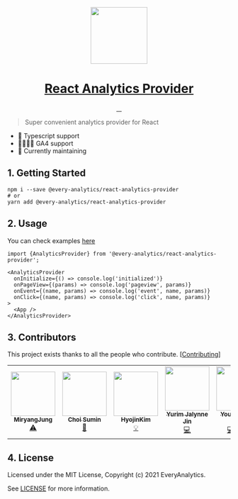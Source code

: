 <p align="center">
  <a href="https://everyanalytics.github.io/web-analytics-handbook/docs/react-analytics-provider/intro" target="blank">
    <img src="https://user-images.githubusercontent.com/3839771/128202563-2f5b9fc6-6b7d-4baf-9861-0cff67993be1.png" height="128">
    <h1 align="center">React Analytics Provider</h1>
  </a>
</p>

<p align="center">
  <a aria-label="NPM version" href="https://www.npmjs.com/package/@every-analytics/react-analytics-provider">
    <img alt="" src="https://img.shields.io/npm/v/@every-analytics/react-analytics-provider.svg?style=for-the-badge&labelColor=000000">
  </a>
  <a aria-label="License" href="https://github.com/EveryAnalytics/react-analytics-provider/blob/main/LICENSE">
    <img alt="" src="https://img.shields.io/npm/l/@every-analytics/react-analytics-provider.svg?style=for-the-badge&labelColor=000000">
  </a>
  <a aria-label="GitHub Stars" href="https://github.com/EveryAnalytics/react-analytics-provider">
    <img alt="" src="https://img.shields.io/github/stars/EveryAnalytics/react-analytics-provider?style=for-the-badge&labelColor=000000">
  </a>
  <a aria-label="Web Analytics Handbook" href="https://everyanalytics.github.io/web-analytics-handbook/">
    <img alt="" src="https://img.shields.io/badge/Web%20Analytics%20Handbook-skyblue.svg?style=for-the-badge&label=handbook&labelColor=000000&logoWidth=20">
  </a>
</p>

> Super convenient analytics provider for React

- 💙 Typescript support
- 👨‍👩‍👧‍👦 GA4 support
- 🏃 Currently maintaining


## 1. Getting Started

```shell
npm i --save @every-analytics/react-analytics-provider
# or
yarn add @every-analytics/react-analytics-provider
```

## 2. Usage

You can check examples [here](https://github.com/EveryAnalytics/react-analytics-provider/tree/main/demo)

```tsx
import {AnalyticsProvider} from '@every-analytics/react-analytics-provider';

<AnalyticsProvider
  onInitialize={() => console.log('initialized')}
  onPageView={(params) => console.log('pageview', params)}
  onEvent={(name, params) => console.log('event', name, params)}
  onClick={(name, params) => console.log('click', name, params)}
>
  <App />
</AnalyticsProvider>
```

## 3. Contributors

This project exists thanks to all the people who contribute. [[Contributing](https://github.com/EveryAnalytics/react-analytics-provider/blob/main/CONTRIBUTING.md)]


<!-- ALL-CONTRIBUTORS-LIST:START - Do not remove or modify this section -->
<!-- prettier-ignore-start -->
<!-- markdownlint-disable -->
<table>
  <tr>
    <td align="center"><a href="http://miryang.dev"><img src="https://avatars.githubusercontent.com/u/48237511?v=4?s=100" width="100px;" alt=""/><br /><sub><b>MiryangJung</b></sub></a><br /><a href="https://github.com/EveryAnalytics/react-analytics-provider/commits?author=MiryangJung" title="Tests">⚠️</a></td>
    <td align="center"><a href="https://sumini.dev"><img src="https://avatars.githubusercontent.com/u/48555121?v=4?s=100" width="100px;" alt=""/><br /><sub><b>Choi Sumin</b></sub></a><br /><a href="https://github.com/EveryAnalytics/react-analytics-provider/commits?author=greatSumini" title="Documentation">📖</a></td>
    <td align="center"><a href="https://velog.io/@gwsyl22"><img src="https://avatars.githubusercontent.com/u/60775453?v=4?s=100" width="100px;" alt=""/><br /><sub><b>HyojinKim</b></sub></a><br /><a href="#example-hy57in" title="Examples">💡</a></td>
    <td align="center"><a href="https://milooy.wordpress.com/"><img src="https://avatars.githubusercontent.com/u/3839771?v=4?s=100" width="100px;" alt=""/><br /><sub><b>Yurim Jalynne Jin</b></sub></a><br /><a href="https://github.com/EveryAnalytics/react-analytics-provider/commits?author=milooy" title="Code">💻</a></td>
    <td align="center"><a href="https://p-iknow.netlify.app/"><img src="https://avatars.githubusercontent.com/u/35516239?v=4?s=100" width="100px;" alt=""/><br /><sub><b>Youngchang Lee</b></sub></a><br /><a href="https://github.com/EveryAnalytics/react-analytics-provider/commits?author=p-iknow" title="Code">💻</a> <a href="#infra-p-iknow" title="Infrastructure (Hosting, Build-Tools, etc)">🚇</a> <a href="https://github.com/EveryAnalytics/react-analytics-provider/pulls?q=is%3Apr+reviewed-by%3Ap-iknow" title="Reviewed Pull Requests">👀</a></td>
  </tr>
</table>

<!-- markdownlint-restore -->
<!-- prettier-ignore-end -->

<!-- ALL-CONTRIBUTORS-LIST:END -->


## 4. License

Licensed under the MIT License, Copyright (c) 2021 EveryAnalytics.

See [LICENSE](https://github.com/EveryAnalytics/react-analytics-provider/blob/main/LICENSE) for more information.